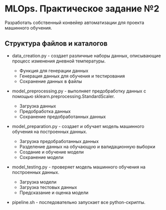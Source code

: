 # MLOps. Практическое задание №2

Разработать собственный конвейер автоматизации для проекта машинного обучения.

## Структура файлов и каталогов

- data_creation.py - создает различные наборы данных, описывающие процесс изменения дневной температуры.
   - Функция для генерации данных
   - Генерация данных для обучения и тестирования
   - Сохранение данных в файлы

- model_preprocessing.py - выполняет предобработку данных с помощью sklearn.preprocessing.StandardScaler.
   - Загрузка данных
   - Предобработка данных
   - Сохранение предобработанных данных
     
- model_preparation.py - создает и обучает модель машинного обучения на построенных данных.
   - Загрузка предобработанных данных
   - Разделение данных на обучающую и валидационную выборки
   - Создание и обучение модели
   - Сохранение модели

- model_testing.py - проверяет модель машинного обучения на построенных данных.
   - Загрузка модели
   - Загрузка тестовых данных
   - Предсказание и оценка модели

- pipeline.sh - последовательно запускает все python-скрипты.
